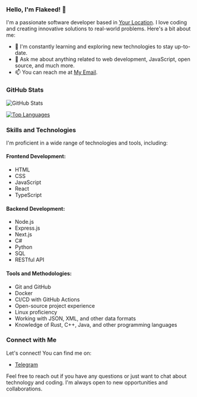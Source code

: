### Hello, I'm Flakeed! 👋

I'm a passionate software developer based in [Your Location](Odesa). I love coding and creating innovative solutions to real-world problems. Here's a bit about me:

<!-- - 🔭 I'm currently working on [Project 1](Link to Project 1) - A detailed description of the project.-->
- 🌱 I'm constantly learning and exploring new technologies to stay up-to-date.
- 💬 Ask me about anything related to web development, JavaScript, open source, and much more.
- 📫 You can reach me at [My Email](mailto:flakeeed@gmail.com).

### GitHub Stats

![GitHub Stats](https://github-readme-stats.vercel.app/api?flakeed=flakeed&show_icons=true&theme=dark)

[![Top Languages](https://github-readme-stats.vercel.app/api/top-langs/?username=flakeed&layout=compact&theme=dark)](https://github.com/anuraghazra/github-readme-stats)

### Skills and Technologies

I'm proficient in a wide range of technologies and tools, including:

#### Frontend Development:
- HTML
- CSS
- JavaScript
- React
- TypeScript

#### Backend Development:
- Node.js
- Express.js
- Next.js
- C#
- Python
- SQL
- RESTful API

#### Tools and Methodologies:
- Git and GitHub
- Docker
- CI/CD with GitHub Actions
- Open-source project experience
- Linux proficiency
- Working with JSON, XML, and other data formats
- Knowledge of Rust, C++, Java, and other programming languages

<!--### My Projects

Here are some of the projects I've been working on:

1. [Project 1](Link to Project 1) - A detailed description of what this project is about and its impact.
2. [Project 2](Link to Project 2) - Explain the purpose and significance of this project.
3. [Project 3](Link to Project 3) - Share insights about the technologies and tools used in this project.
-->
### Connect with Me

Let's connect! You can find me on:
- [Telegram](https://t.me/flakeed)

Feel free to reach out if you have any questions or just want to chat about technology and coding. I'm always open to new opportunities and collaborations.
